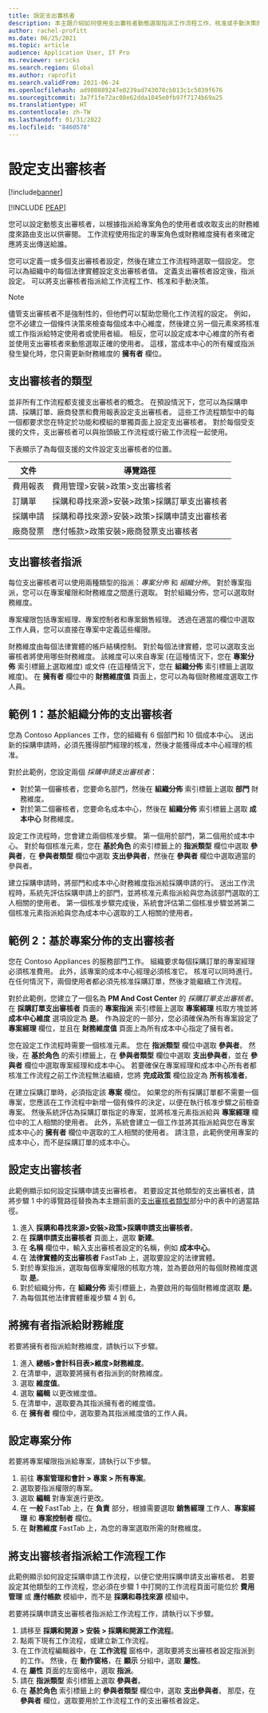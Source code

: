 ```yaml
---
title: 設定支出審核者
description: 本主題介紹如何使用支出審核者動態選取指派工作流程工作、核准或手動決策的使用者。
author: rachel-profitt
ms.date: 06/25/2021
ms.topic: article
audience: Application User, IT Pro
ms.reviewer: sericks
ms.search.region: Global
ms.author: raprofit
ms.search.validFrom: 2021-06-24
ms.openlocfilehash: ad980889247e0239ad743078cb013c1c5839f676
ms.sourcegitcommit: 3a7f1fe72ac08e62dda1045e0fb97f7174b69a25
ms.translationtype: HT
ms.contentlocale: zh-TW
ms.lasthandoff: 01/31/2022
ms.locfileid: "8460578"
---
```

# <a name="configure-expenditure-reviewers"></a>設定支出審核者
[!include[banner](../includes/banner.md)]


[!INCLUDE [PEAP](../../../includes/peap-1.md)]

您可以設定動態支出審核者，以根據指派給專案角色的使用者或收取支出的財務維度來路由支出以供審閱。 工作流程使用指定的專案角色或財務維度擁有者來確定應將支出傳送給誰。

您可以定義一或多個支出審核者設定，然後在建立工作流程時選取一個設定。 您可以為組織中的每個法律實體設定支出審核者值。 定義支出審核者設定後，指派設定。 可以將支出審核者指派給工作流程工作、核准和手動決策。

> [!NOTE]
> 儘管支出審核者不是強制性的，但他們可以幫助您簡化工作流程的設定。 例如，您不必建立一個條件決策來檢查每個成本中心維度，然後建立另一個元素來將核准或工作指派給特定使用者或使用者組。 相反，您可以設定成本中心維度的所有者並使用支出審核者來動態選取正確的使用者。 這樣，當成本中心的所有權或指派發生變化時，您只需更新財務維度的 **擁有者** 欄位。

## <a name="types-of-expenditure-reviewers"></a>支出審核者的類型

並非所有工作流程都支援支出審核者的概念。 在預設情況下，您可以為採購申請、採購訂單、廠商發票和費用報表設定支出審核者。 這些工作流程類型中的每一個都要求您在特定於功能和模組的單獨頁面上設定支出審核者。 對於每個受支援的文件，支出審核者可以與抬頭級工作流程或行級工作流程一起使用。

下表顯示了為每個支援的文件設定支出審核者的位置。

| 文件 | 導覽路徑 |
|----------|-----------------|
| 費用報表 | 費用管理\>安裝\>政策\>支出審核者 |
| 訂購單 | 採購和尋找來源\>安裝\>政策\>採購訂單支出審核者 |
| 採購申請 | 採購和尋找來源\>安裝\>政策\>採購申請支出審核者 |
| 廠商發票 | 應付帳款\>政策安裝\>廠商發票支出審核者 |

## <a name="expenditure-reviewer-assignments"></a>支出審核者指派

每位支出審核者可以使用兩種類型的指派：*專案分佈* 和 *組織分佈*。 對於專案指派，您可以在專案權限和財務維度之間進行選取。 對於組織分佈，您可以選取財務維度。

專案權限包括專案經理、專案控制者和專案銷售經理。 透過在適當的欄位中選取工作人員，您可以直接在專案中定義這些權限。

財務維度由每個法律實體的帳戶結構控制。 對於每個法律實體，您可以選取支出審核者將使用哪些財務維度。 該維度可以來自專案 (在這種情況下，您在 **專案分佈** 索引標籤上選取維度) 或文件 (在這種情況下，您在 **組織分佈** 索引標籤上選取維度)。 在 **擁有者** 欄位中的 **財務維度值** 頁面上，您可以為每個財務維度選取工作人員。

## <a name="example-1-expenditure-reviewers-based-on-organization-distributions"></a>範例 1：基於組織分佈的支出審核者

您為 Contoso Appliances 工作，您的組織有 6 個部門和 10 個成本中心。 送出新的採購申請時，必須先獲得部門經理的核准，然後才能獲得成本中心經理的核准。

對於此範例，您設定兩個 *採購申請支出審核者*：

- 對於第一個審核者，您要命名部門，然後在 **組織分佈** 索引標籤上選取 **部門** 財務維度。 
- 對於第二個審核者，您要命名成本中心，然後在 **組織分佈** 索引標籤上選取 **成本中心** 財務維度。

設定工作流程時，您會建立兩個核准步驟。 第一個用於部門，第二個用於成本中心。 對於每個核准元素，您在 **基於角色** 的索引標籤上的 **指派類型** 欄位中選取 **參與者**，在 **參與者類型** 欄位中選取 **支出參與者**，然後在 **參與者** 欄位中選取適當的參與者。

建立採購申請時，將部門和成本中心財務維度指派給採購申請的行。 送出工作流程時，系統先評估採購申請上的部門，並將核准元素指派給與您為該部門選取的工人相關的使用者。 第一個核准步驟完成後，系統會評估第二個核准步驟並將第二個核准元素指派給與您為成本中心選取的工人相關的使用者。

## <a name="example-2-expenditure-reviewers-based-on-project-distributions"></a>範例 2：基於專案分佈的支出審核者

您在 Contoso Appliances 的服務部門工作。 組織要求每個採購訂單的專案經理必須核准費用。 此外，該專案的成本中心經理必須核准它。 核准可以同時進行。 在任何情況下，兩個使用者都必須先核准採購訂單，然後才能繼續工作流程。

對於此範例，您建立了一個名為 **PM And Cost Center** 的 *採購訂單支出審核者*。 在 **採購訂單支出審核者** 頁面的 **專案指派** 索引標籤上選取 **專案經理** 核取方塊並將 **成本中心維度** 選項設定為 **是**。 作為設定的一部分，您必須確保為所有專案設定了 **專案經理** 欄位，並且在 **財務維度值** 頁面上為所有成本中心指定了擁有者。

您在設定工作流程時需要一個核准元素。 您在 **指派類型** 欄位中選取 **參與者**。 然後，在 **基於角色** 的索引標籤上，在 **參與者類型** 欄位中選取 **支出參與者**，並在 **參與者** 欄位中選取專案經理和成本中心。 若要確保在專案經理和成本中心所有者都核准工作流程之前工作流程無法繼續，您將 **完成政策** 欄位設定為 **所有核准者**。

在建立採購訂單時，必須指定該 **專案** 欄位。 如果您的所有採購訂單都不需要一個專案，您應該在工作流程中新增一個有條件的決定，以便在執行核准步驟之前檢查專案。 然後系統評估為採購訂單指定的專案，並將核准元素指派給與 **專案經理** 欄位中的工人相關的使用者。 此外，系統會建立一個工作並將其指派給與您在專案成本中心的 **擁有者** 欄位中選取的工人相關的使用者。 請注意，此範例使用專案的成本中心，而不是採購訂單的成本中心。

## <a name="set-up-expenditure-reviewers"></a>設定支出審核者

此範例顯示如何設定採購申請支出審核者。 若要設定其他類型的支出審核者，請將步驟 1 中的導覽路徑替換為本主題前面的[支出審核者類型](configure-expenditure-reviewers.md#types-of-expenditure-reviewers)部分中的表中的適當路徑。

1. 進入 **採購和尋找來源\>安裝\>政策\>採購申請支出審核者**。
2. 在 **採購申請支出審核者** 頁面上，選取 **新建**。
3. 在 **名稱** 欄位中，輸入支出審核者設定的名稱，例如 **成本中心**。
4. 在 **法律實體的支出審核者** FastTab 上，選取要設定的法律實體。
5. 對於專案指派，選取每個專案權限的核取方塊，並為要啟用的每個財務維度選取 **是**。 
6. 對於組織分佈，在 **組織分佈** 索引標籤上，為要啟用的每個財務維度選取 **是**。
7. 為每個其他法律實體重複步驟 4 到 6。

## <a name="assign-owners-to-financial-dimensions"></a>將擁有者指派給財務維度

若要將擁有者指派給財務維度，請執行以下步驟。

1. 進入 **總帳\>會計科目表\>維度\>財務維度**。
2. 在清單中，選取要將擁有者指派到的財務維度。
3. 選取 **維度值**。
4. 選取 **編輯** 以更改維度值。
5. 在清單中，選取要為其指派擁有者的維度值。
6. 在 **擁有者** 欄位中，選取要為其指派維度值的工作人員。

## <a name="configure-project-distributions"></a>設定專案分佈

若要將專案權限指派給專案，請執行以下步驟。

1. 前往 **專案管理和會計 \> 專案 \> 所有專案**。
2. 選取要指派權限的專案。
3. 選取 **編輯** 對專案進行更改。
4. 在 **一般** FastTab 上，在 **負責** 部分，根據需要選取 **銷售經理** 工作人、**專案經理** 和 **專案控制者** 欄位。
5. 在 **財務維度** FastTab 上，為您的專案選取所需的財務維度。

## <a name="assign-expenditure-reviewers-to-a-workflow-task"></a>將支出審核者指派給工作流程工作

此範例顯示如何設定採購申請工作流程，以便它使用採購申請支出審核者。 若要設定其他類型的工作流程，您必須在步驟 1 中打開的工作流程頁面可能位於 **費用管理** 或 **應付帳款** 模組中，而不是 **採購和尋找來源** 模組中。

若要將採購申請支出審核者指派給工作流程工作，請執行以下步驟。

1. 請移至 **採購和開源 \> 安裝 \> 採購和開源工作流程**。
2. 點兩下現有工作流程，或建立新工作流程。
3. 在工作流程編輯器中，在 **工作流程** 窗格中，選取要將支出審核者設定指派到的工作。 然後，在 **動作窗格**，在 **顯示** 分組中，選取 **屬性**。
4. 在 **屬性** 頁面的左窗格中，選取 **指派**。
5. 請在 **指派類型** 索引標籤上選取 **參與者**。
6. 在 **基於角色** 索引標籤上的 **參與者類型** 欄位中，選取 **支出參與者**。 那麼，在 **參與者** 欄位，選取要用於工作流程工作的支出審核者設定。
